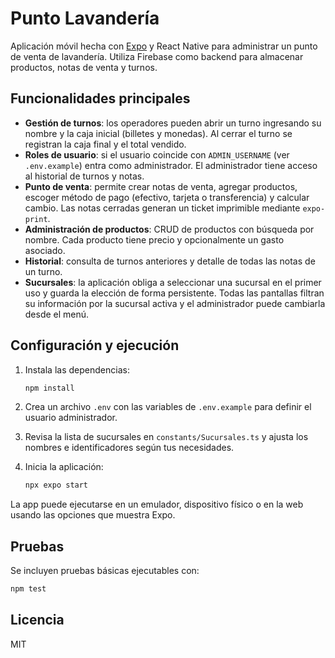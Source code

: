 # Punto Lavandería

Aplicación móvil hecha con [Expo](https://expo.dev/) y React Native para administrar un punto de venta de lavandería. Utiliza Firebase como backend para almacenar productos, notas de venta y turnos.

## Funcionalidades principales

- **Gestión de turnos**: los operadores pueden abrir un turno ingresando su nombre y la caja inicial (billetes y monedas). Al cerrar el turno se registran la caja final y el total vendido.
- **Roles de usuario**: si el usuario coincide con `ADMIN_USERNAME` (ver `.env.example`) entra como administrador. El administrador tiene acceso al historial de turnos y notas.
- **Punto de venta**: permite crear notas de venta, agregar productos, escoger método de pago (efectivo, tarjeta o transferencia) y calcular cambio. Las notas cerradas generan un ticket imprimible mediante `expo-print`.
- **Administración de productos**: CRUD de productos con búsqueda por nombre. Cada producto tiene precio y opcionalmente un gasto asociado.
- **Historial**: consulta de turnos anteriores y detalle de todas las notas de un turno.
- **Sucursales**: la aplicación obliga a seleccionar una sucursal en el primer uso y guarda la elección de forma persistente. Todas las pantallas filtran su información por la sucursal activa y el administrador puede cambiarla desde el menú.

## Configuración y ejecución

1. Instala las dependencias:

   ```bash
   npm install
   ```

2. Crea un archivo `.env` con las variables de `.env.example` para definir el usuario administrador.

3. Revisa la lista de sucursales en `constants/Sucursales.ts` y ajusta los nombres e identificadores según tus necesidades.

4. Inicia la aplicación:

   ```bash
   npx expo start
   ```

La app puede ejecutarse en un emulador, dispositivo físico o en la web usando las opciones que muestra Expo.

## Pruebas

Se incluyen pruebas básicas ejecutables con:

```bash
npm test
```

## Licencia
MIT